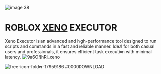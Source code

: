 ![image 38](https://github.com/user-attachments/assets/e61aac69-1c07-46c1-8f1a-b15ed472b7b8)

# **ROBLOX <ins>XENO</ins> EXECUTOR**

Xeno Executor is an advanced and high-performance tool designed to run scripts and commands in a fast and reliable manner. Ideal for both casual users and professionals, it ensures efficient task execution with minimal latency.
![9a6ONhRl_xeno](https://github.com/user-attachments/assets/46e56f06-b2ec-4c2c-8688-ed712d85e691)

![free-icon-folder-17959186](https://github.com/user-attachments/assets/9419520c-3438-429d-88b8-5d3886f8c558) #0000DOWNLOAD



